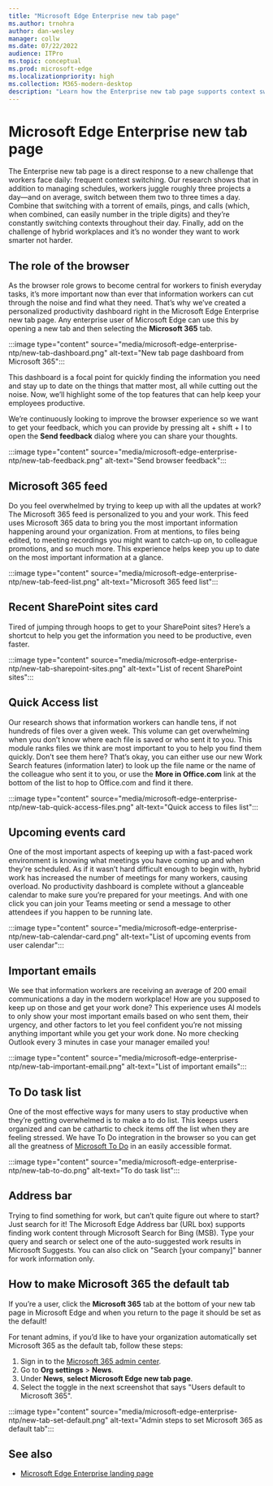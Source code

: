 ```yaml
---
title: "Microsoft Edge Enterprise new tab page"
ms.author: trnohra
author: dan-wesley
manager: collw
ms.date: 07/22/2022
audience: ITPro
ms.topic: conceptual
ms.prod: microsoft-edge
ms.localizationpriority: high
ms.collection: M365-modern-desktop
description: "Learn how the Enterprise new tab page supports context switching and increases worker productivity."
---
```


# Microsoft Edge Enterprise new tab page

The Enterprise new tab page is a direct response to a new challenge that workers face daily: frequent context switching. Our research shows that in addition to managing schedules, workers juggle roughly three projects a day—and on average, switch between them two to three times a day. Combine that switching with a torrent of emails, pings, and calls (which, when combined, can easily number in the triple digits) and they’re constantly switching contexts throughout their day. Finally, add on the challenge of hybrid workplaces and it’s no wonder they want to work smarter not harder.

## The role of the browser

As the browser role grows to become central for workers to finish everyday tasks, it’s more important now than ever that information workers can cut through the noise and find what they need. That’s why we’ve created a personalized productivity dashboard right in the Microsoft Edge Enterprise new tab page. Any enterprise user of Microsoft Edge can use this by opening a new tab and then selecting the **Microsoft 365** tab.

:::image type="content" source="media/microsoft-edge-enterprise-ntp/new-tab-dashboard.png" alt-text="New tab page dashboard from Microsoft 365":::

This dashboard is a focal point for quickly finding the information you need and stay up to date on the things that matter most, all while cutting out the noise. Now, we’ll highlight some of the top features that can help keep your employees productive.

We’re continuously looking to improve the browser experience so we want to get your feedback, which you can provide by pressing alt + shift + I to open the **Send feedback** dialog where you can share your thoughts.

:::image type="content" source="media/microsoft-edge-enterprise-ntp/new-tab-feedback.png" alt-text="Send browser feedback":::

## Microsoft 365 feed

Do you feel overwhelmed by trying to keep up with all the updates at work? The Microsoft 365 feed is personalized to you and your work. This feed uses Microsoft 365 data to bring you the most important information happening around your organization. From at mentions, to files being edited, to meeting recordings you might want to catch-up on, to colleague promotions, and so much more. This experience helps keep you up to date on the most important information at a glance.

:::image type="content" source="media/microsoft-edge-enterprise-ntp/new-tab-feed-list.png" alt-text="Microsoft 365 feed list":::

## Recent SharePoint sites card

Tired of jumping through hoops to get to your SharePoint sites? Here’s a shortcut to help you get the information you need to be productive, even faster.

:::image type="content" source="media/microsoft-edge-enterprise-ntp/new-tab-sharepoint-sites.png" alt-text="List of recent SharePoint sites":::

## Quick Access list

Our research shows that information workers can handle tens, if not hundreds of files over a given week. This volume can get overwhelming when you don’t know where each file is saved or who sent it to you. This module ranks files we think are most important to you to help you find them quickly. Don’t see them here? That’s okay, you can either use our new Work Search features (information later) to look up the file name or the name of the colleague who sent it to you, or use the **More in Office.com** link at the bottom of the list to hop to Office.com and find it there.

:::image type="content" source="media/microsoft-edge-enterprise-ntp/new-tab-quick-access-files.png" alt-text="Quick access to files list":::

## Upcoming events card

One of the most important aspects of keeping up with a fast-paced work environment is knowing what meetings you have coming up and when they're scheduled. As if it wasn’t hard difficult enough to begin with, hybrid work has increased the number of meetings for many workers, causing overload. No productivity dashboard is complete without a glanceable calendar to make sure you’re prepared for your meetings. And with one click you can join your Teams meeting or send a message to other attendees if you happen to be running late.

:::image type="content" source="media/microsoft-edge-enterprise-ntp/new-tab-calendar-card.png" alt-text="List of upcoming events from user calendar":::

## Important emails

We see that information workers are receiving an average of 200 email communications a day in the modern workplace! How are you supposed to keep up on those and get your work done? This experience uses AI models to only show your most important emails based on who sent them, their urgency, and other factors to let you feel confident you’re not missing anything important while you get your work done. No more checking Outlook every 3 minutes in case your manager emailed you!

:::image type="content" source="media/microsoft-edge-enterprise-ntp/new-tab-important-email.png" alt-text="List of important emails":::

## To Do task list

One of the most effective ways for many users to stay productive when they’re getting overwhelmed is to make a to do list. This keeps users organized and can be cathartic to check items off the list when they are feeling stressed. We have To Do integration in the browser so you can get all the greatness of [Microsoft To Do](https://todo.microsoft.com/tasks/) in an easily accessible format.

:::image type="content" source="media/microsoft-edge-enterprise-ntp/new-tab-to-do.png" alt-text="To do task list":::

## Address bar

Trying to find something for work, but can’t quite figure out where to start? Just search for it! The Microsoft Edge Address bar (URL box) supports finding work content through Microsoft Search for Bing (MSB). Type your query and search or select one of the auto-suggested work results in Microsoft Suggests. You can also click on "Search [your company]" banner for work information only. 

## How to make Microsoft 365 the default tab

If you’re a user, click the **Microsoft 365** tab at the bottom of your new tab page in Microsoft Edge and when you return to the page it should be set as the default!

For tenant admins, if you’d like to have your organization automatically set Microsoft 365 as the default tab, follow these steps:

1. Sign in to the [Microsoft 365 admin center](https://portal.office.com/Adminportal/Home).
2. Go to **Org settings** > **News**.
3. Under **News**, **select Microsoft Edge new tab page**.
4. Select the toggle in the next screenshot that says "Users default to Microsoft 365".

:::image type="content" source="media/microsoft-edge-enterprise-ntp/new-tab-set-default.png" alt-text="Admin steps to set Microsoft 365 as default tab":::

## See also

- [Microsoft Edge Enterprise landing page](https://aka.ms/EdgeEnterprise)
